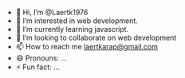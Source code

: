 - 👋 Hi, I’m @Laertk1976
- 👀 I’m interested in web development.
- 🌱 I’m currently learning javascript.
- 💞️ I’m looking to collaborate on web development
- 📫 How to reach me laertkarap@gmail.com
- 😄 Pronouns: ...
- ⚡ Fun fact: ...

<!---
Laertk1976/Laertk1976 is a ✨ special ✨ repository because its `README.md` (this file) appears on your GitHub profile.
You can click the Preview link to take a look at your changes.
--->
